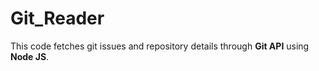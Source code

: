 # Git_Reader
This code fetches git issues and repository details through **Git API** using **Node JS**.
